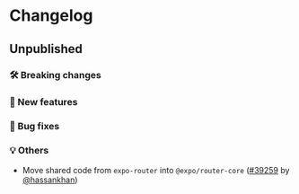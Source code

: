 # Changelog

## Unpublished

### 🛠 Breaking changes

### 🎉 New features

### 🐛 Bug fixes

### 💡 Others

- Move shared code from `expo-router` into `@expo/router-core` ([#39259](https://github.com/expo/expo/pull/39259) by [@hassankhan](https://github.com/hassankhan))